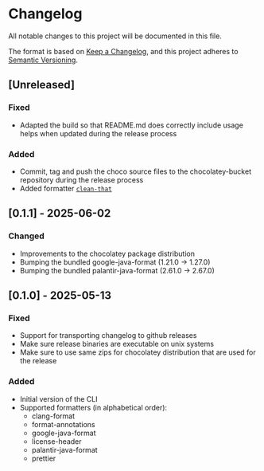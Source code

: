 # Changelog

All notable changes to this project will be documented in this file.

The format is based on [Keep a Changelog](https://keepachangelog.com/en/1.1.0/),
and this project adheres to [Semantic Versioning](https://semver.org/spec/v2.0.0.html).

## [Unreleased]

### Fixed

- Adapted the build so that README.md does correctly include usage helps when updated during the release process

### Added

- Commit, tag and push the choco source files to the chocolatey-bucket repository during the release process
- Added formatter [`clean-that`](https://github.com/diffplug/spotless/tree/main/plugin-gradle#cleanthat)

## [0.1.1] - 2025-06-02

### Changed

- Improvements to the chocolatey package distribution
- Bumping the bundled google-java-format (1.21.0 -> 1.27.0)
- Bumping the bundled palantir-java-format (2.61.0 -> 2.67.0)

## [0.1.0] - 2025-05-13

### Fixed

- Support for transporting changelog to github releases
- Make sure release binaries are executable on unix systems
- Make sure to use same zips for chocolatey distribution that are used for the release

### Added

- Initial version of the CLI
- Supported formatters (in alphabetical order):
  - clang-format
  - format-annotations
  - google-java-format
  - license-header
  - palantir-java-format
  - prettier

